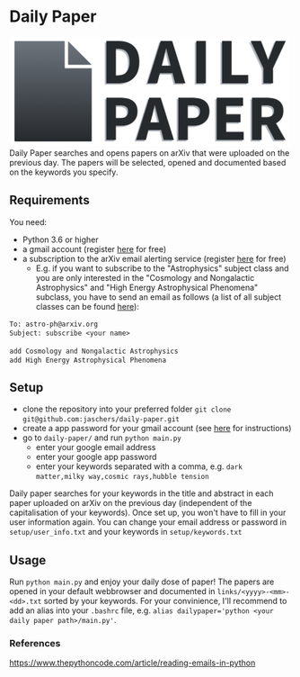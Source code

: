 # Daily Paper
<img src="https://github.com/jaschers/daily-paper/blob/main/logo/logo.png" width="500">
Daily Paper searches and opens papers on arXiv that were uploaded on the previous day. The papers will be selected, opened and documented based on the keywords you specify.

## Requirements
You need:
* Python 3.6 or higher
* a gmail account (register [here](https://www.google.com/intl/en/gmail/about/) for free)
* a subscription to the arXiv email alerting service (register [here](https://arxiv.org/help/subscribe) for free)
  * E.g. if you want to subscribe to the "Astrophysics" subject class and you are only interested in the "Cosmology and Nongalactic Astrophysics" and "High Energy Astrophysical Phenomena" subclass, you have to send an email as follows (a list of all subject classes can be found [here](https://arxiv.org/category_taxonomy)):
``` 
To: astro-ph@arxiv.org
Subject: subscribe <your name> 

add Cosmology and Nongalactic Astrophysics
add High Energy Astrophysical Phenomena
```

## Setup
* clone the repository into your preferred folder `git clone git@github.com:jaschers/daily-paper.git`
* create a app password for your gmail account (see [here](https://support.google.com/accounts/answer/185833?hl=en) for instructions)
* go to `daily-paper/` and run `python main.py`
  * enter your google email address
  * enter your google app password
  * enter your keywords separated with a comma, e.g. `dark matter,milky way,cosmic rays,hubble tension`

Daily paper searches for your keywords in the title and abstract in each paper uploaded on arXiv on the previous day (independent of the capitalisation of your keywords). Once set up, you won't have to fill in your user information again. You can change your email address or password in `setup/user_info.txt` and your keywords in `setup/keywords.txt`

## Usage
Run `python main.py` and enjoy your daily dose of paper! The papers are opened in your default webbrowser and documented in `links/<yyyy>-<mm>-<dd>.txt` sorted by your keywords. For your convinience, I'll recommend to add an alias into your `.bashrc` file, e.g. `alias dailypaper='python <your daily paper path>/main.py'`.

### References
https://www.thepythoncode.com/article/reading-emails-in-python
